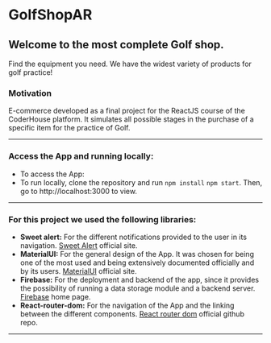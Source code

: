 # GolfShopAR
## Welcome to the most complete Golf shop.
Find the equipment you need. We have the widest variety of products for golf practice!
### Motivation
E-commerce developed as a final project for the ReactJS course of the CoderHouse platform. It simulates all possible stages in the purchase of a specific item for the practice of Golf.

-----
### Access the App and running locally:
- To access the App:
- To run locally, clone the repository and run
	`npm install`
	`npm start`.
    Then, go to http://localhost:3000 to view.

----
### For this project we used the following libraries:
- **Sweet alert:** For the different notifications provided to the user in its navigation. [Sweet Alert](https://sweetalert.js.org/) official site.
- **MaterialUI:** For the general design of the App. It was chosen for being one of the most used and being extensively documented officially and by its users. [MaterialUI](https://mui.com/material-ui/getting-started/overview/) official site.
- **Firebase:** For the deployment and backend of the app, since it provides the possibility of running a data storage module and a backend server. [Firebase](https://firebase.google.com/) home page.
- **React-router-dom:** For the navigation of the App and the linking between the different components. [React router dom](https://github.com/remix-run/react-router#readme) official github repo.

----